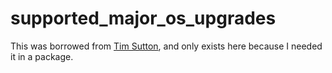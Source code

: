# supported_major_os_upgrades

This was borrowed from [Tim Sutton](https://github.com/timsutton/munki-conditions), and only exists here because I needed it in a package.